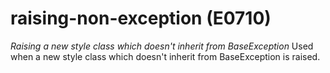 # raising-non-exception (E0710)
*Raising a new style class which doesn\'t inherit from BaseException*
Used when a new style class which doesn\'t inherit from BaseException is
raised.

